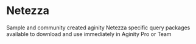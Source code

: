 # Netezza
Sample and community created aginity Netezza specific query packages available to download and use immediately in Aginity Pro or Team

